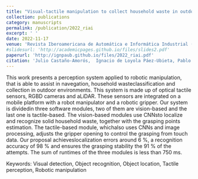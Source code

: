 ```yaml
---
title: "Visual-tactile manipulation to collect household waste in outdoor"
collection: publications
category: manuscripts
permalink: /publication/2022_riai
excerpt: ' '
date: 2022-11-17
venue: 'Revista Iberoamericana de Automática e Informática Industrial (RIAI)'
#slidesurl: 'http://academicpages.github.io/files/slides2.pdf'
paperurl: 'http://ignpaub.github.io/files/2022_riai.pdf'
citation: 'Julio Castaño-Amorós,  Ignacio de Loyola Páez-Ubieta, Pablo Gil, Santiago Puente (2023). &quot;Visual-tactile manipulation  to  collect  household  waste  in  outdoor.&quot; <i>Revista  Iberoamericana  de  Automática  e  Informática Industrial (RIAI)</i>. 20, 163-174, doi: 10.4995/riai.2022.18534'
---
```


This work presents a perception system applied to robotic manipulation, that is able to assist in navegation, household wasteclassification and collection in outdoor environments. This system is made up of optical tactile sensors, RGBD cameras and aLiDAR. These sensors are integrated on a mobile platform with a robot manipulator and a robotic gripper. Our system is dividedin three software modules, two of them are vision-based and the last one is tactile-based. The vision-based modules use CNNsto localize and recognize solid household waste, together with the grasping points estimation. The tactile-based module, whichalso uses CNNs and image processing, adjusts the gripper opening to control the grasping from touch data. Our proposal achieveslocalization errors around 6 %, a recognition accuracy of 98 % and ensures the grasping stability the 91 % of the attempts. The sum of runtimes of the three modules is less than 750 ms.

Keywords: Visual detection, Object recognition, Object location, Tactile perception, Robotic manipulation